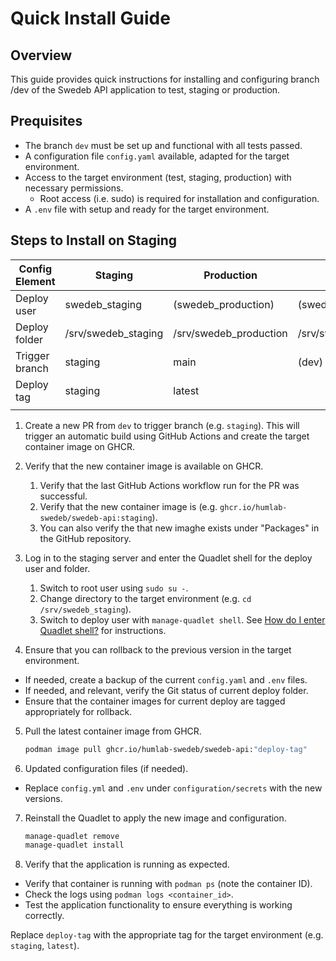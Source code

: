 # Quick Install Guide

## Overview

This guide provides quick instructions for installing and configuring branch /dev of the Swedeb API application to test, staging or production. 

## Prequisites

- The branch `dev` must be set up and functional with all tests passed.
- A configuration file `config.yaml` available, adapted for the target environment.
- Access to the target environment (test, staging, production) with necessary permissions.
  -  Root access (i.e. sudo) is required for installation and configuration.
- A `.env` file with setup and ready for the target environment.

## Steps to Install on Staging

| Config Element | Staging             | Production             | Test             |
| -------------- | ------------------- | ---------------------- | ---------------- |
| Deploy user    | swedeb_staging      | (swedeb_production)    | (swedeb_test)    |
| Deploy folder  | /srv/swedeb_staging | /srv/swedeb_production | /srv/swedeb_test |
| Trigger branch | staging             | main                   | (dev)            |
| Deploy tag     | staging             | latest                 |                  |
|                |                     |                        |                  |

1. Create a new PR from `dev` to trigger branch (e.g. `staging`). This will trigger an automatic build using GitHub Actions and create the target container image on GHCR.
2. Verify that the new container image is available on GHCR.
    1. Verify that the last GitHub Actions workflow run for the PR was successful.
    2. Verify that the new container image is (e.g. `ghcr.io/humlab-swedeb/swedeb-api:staging`).
    3. You can also verify the that new imaghe exists under "Packages" in the GitHub repository.
3. Log in to the staging server and enter the Quadlet shell for the deploy user and folder.

    1. Switch to root user using `sudo su -`.
    2. Change directory to the target environment (e.g. `cd /srv/swedeb_staging`).
    3. Switch to deploy user with `manage-quadlet shell`.
    See [How do I enter Quadlet shell?](../FAQ.md#how-do-i-enter-quadlet-shell) for instructions.
4. Ensure that you can rollback to the previous version in the target environment.
  - If needed, create a backup of the current `config.yaml` and `.env` files.
  - If needed, and relevant, verify the Git status of current deploy folder.
  - Ensure that the container images for current deploy are tagged appropriately for rollback.
5. Pull the latest container image from GHCR.
    ```bash
    podman image pull ghcr.io/humlab-swedeb/swedeb-api:"deploy-tag"
    ```
6. Updated configuration files (if needed).
  - Replace `config.yml` and `.env` under `configuration/secrets` with the new versions.
7. Reinstall the Quadlet to apply the new image and configuration.
    ```bash
    manage-quadlet remove
    manage-quadlet install
    ```
8. Verify that the application is running as expected.
  - Verify that container is running with `podman ps` (note the container ID).
  - Check the logs using `podman logs <container_id>`.
  - Test the application functionality to ensure everything is working correctly.

  
Replace `deploy-tag` with the appropriate tag for the target environment (e.g. `staging`, `latest`).

